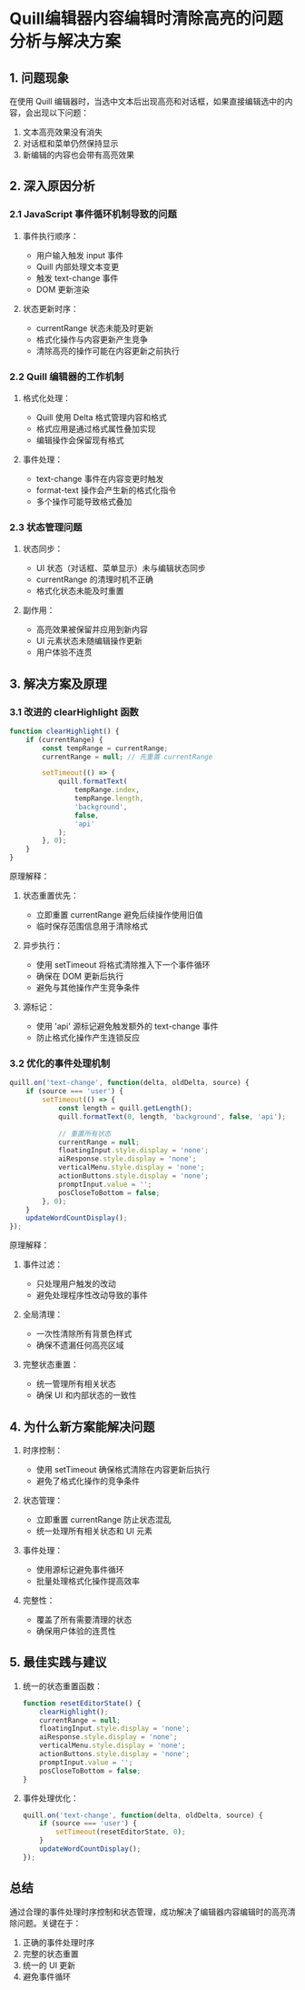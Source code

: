 # Quill编辑器内容编辑时清除高亮的问题分析与解决方案

## 1. 问题现象

在使用 Quill 编辑器时，当选中文本后出现高亮和对话框，如果直接编辑选中的内容，会出现以下问题：
1. 文本高亮效果没有消失
2. 对话框和菜单仍然保持显示
3. 新编辑的内容也会带有高亮效果

## 2. 深入原因分析

### 2.1 JavaScript 事件循环机制导致的问题

1. 事件执行顺序：
   - 用户输入触发 input 事件
   - Quill 内部处理文本变更
   - 触发 text-change 事件
   - DOM 更新渲染

2. 状态更新时序：
   - currentRange 状态未能及时更新
   - 格式化操作与内容更新产生竞争
   - 清除高亮的操作可能在内容更新之前执行

### 2.2 Quill 编辑器的工作机制

1. 格式化处理：
   - Quill 使用 Delta 格式管理内容和格式
   - 格式应用是通过格式属性叠加实现
   - 编辑操作会保留现有格式

2. 事件处理：
   - text-change 事件在内容变更时触发
   - format-text 操作会产生新的格式化指令
   - 多个操作可能导致格式叠加

### 2.3 状态管理问题

1. 状态同步：
   - UI 状态（对话框、菜单显示）未与编辑状态同步
   - currentRange 的清理时机不正确
   - 格式化状态未能及时重置

2. 副作用：
   - 高亮效果被保留并应用到新内容
   - UI 元素状态未随编辑操作更新
   - 用户体验不连贯

## 3. 解决方案及原理

### 3.1 改进的 clearHighlight 函数

```javascript
function clearHighlight() {
    if (currentRange) {
        const tempRange = currentRange;
        currentRange = null; // 先重置 currentRange

        setTimeout(() => {
            quill.formatText(
                tempRange.index,
                tempRange.length,
                'background',
                false,
                'api'
            );
        }, 0);
    }
}
```

原理解释：
1. 状态重置优先：
   - 立即重置 currentRange 避免后续操作使用旧值
   - 临时保存范围信息用于清除格式

2. 异步执行：
   - 使用 setTimeout 将格式清除推入下一个事件循环
   - 确保在 DOM 更新后执行
   - 避免与其他操作产生竞争条件

3. 源标记：
   - 使用 'api' 源标记避免触发额外的 text-change 事件
   - 防止格式化操作产生连锁反应

### 3.2 优化的事件处理机制

```javascript
quill.on('text-change', function(delta, oldDelta, source) {
    if (source === 'user') {
        setTimeout(() => {
            const length = quill.getLength();
            quill.formatText(0, length, 'background', false, 'api');
            
            // 重置所有状态
            currentRange = null;
            floatingInput.style.display = 'none';
            aiResponse.style.display = 'none';
            verticalMenu.style.display = 'none';
            actionButtons.style.display = 'none';
            promptInput.value = '';
            posCloseToBottom = false;
        }, 0);
    }
    updateWordCountDisplay();
});
```

原理解释：
1. 事件过滤：
   - 只处理用户触发的改动
   - 避免处理程序性改动导致的事件

2. 全局清理：
   - 一次性清除所有背景色样式
   - 确保不遗漏任何高亮区域

3. 完整状态重置：
   - 统一管理所有相关状态
   - 确保 UI 和内部状态的一致性

## 4. 为什么新方案能解决问题

1. 时序控制：
   - 使用 setTimeout 确保格式清除在内容更新后执行
   - 避免了格式化操作的竞争条件

2. 状态管理：
   - 立即重置 currentRange 防止状态混乱
   - 统一处理所有相关状态和 UI 元素

3. 事件处理：
   - 使用源标记避免事件循环
   - 批量处理格式化操作提高效率

4. 完整性：
   - 覆盖了所有需要清理的状态
   - 确保用户体验的连贯性

## 5. 最佳实践与建议

1. 统一的状态重置函数：
   ```javascript
   function resetEditorState() {
       clearHighlight();
       currentRange = null;
       floatingInput.style.display = 'none';
       aiResponse.style.display = 'none';
       verticalMenu.style.display = 'none';
       actionButtons.style.display = 'none';
       promptInput.value = '';
       posCloseToBottom = false;
   }
   ```

2. 事件处理优化：
   ```javascript
   quill.on('text-change', function(delta, oldDelta, source) {
       if (source === 'user') {
           setTimeout(resetEditorState, 0);
       }
       updateWordCountDisplay();
   });
   ```

## 总结

通过合理的事件处理时序控制和状态管理，成功解决了编辑器内容编辑时的高亮清除问题。关键在于：
1. 正确的事件处理时序
2. 完整的状态重置
3. 统一的 UI 更新
4. 避免事件循环
